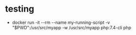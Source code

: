 # testing


- docker run -it --rm --name my-running-script -v "$PWD":/usr/src/myapp -w /usr/src/myapp php:7.4-cli php <nom fichier>